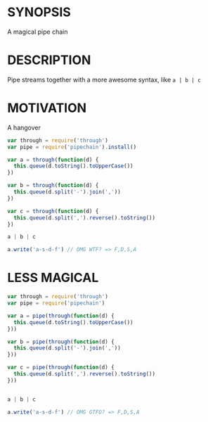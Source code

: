 # SYNOPSIS
A magical pipe chain

# DESCRIPTION
Pipe streams together with a more awesome syntax, like `a | b | c`

# MOTIVATION
A hangover

```js
var through = require('through')
var pipe = require('pipechain').install()

var a = through(function(d) {
  this.queue(d.toString().toUpperCase())
})

var b = through(function(d) {
  this.queue(d.split('-').join(','))
})

var c = through(function(d) {
  this.queue(d.split(',').reverse().toString())
})

a | b | c

a.write('a-s-d-f') // OMG WTF? => F,D,S,A
```

# LESS MAGICAL

```js
var through = require('through')
var pipe = require('pipechain')

var a = pipe(through(function(d) {
  this.queue(d.toString().toUpperCase())
}))

var b = pipe(through(function(d) {
  this.queue(d.split('-').join(','))
}))

var c = pipe(through(function(d) {
  this.queue(d.split(',').reverse().toString())
}))


a | b | c

a.write('a-s-d-f') // OMG GTFO? => F,D,S,A
```
